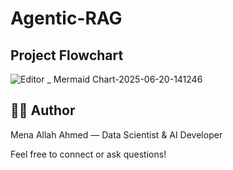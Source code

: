 # Agentic-RAG


## Project Flowchart
![Editor _ Mermaid Chart-2025-06-20-141246](https://github.com/user-attachments/assets/36da6c4a-34c2-4d93-adeb-5af2aa9d46c2)

## 🙋‍♀️ Author
Mena Allah Ahmed — Data Scientist & AI Developer

Feel free to connect or ask questions!
